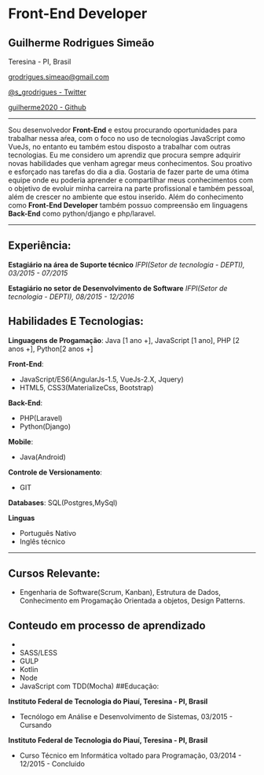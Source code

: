# Front-End Developer

## Guilherme Rodrigues Simeão

Teresina - PI, Brasil

[ grodrigues.simeao@gmail.com](mailto:grodrigues.simeao@gmail.com)

[ @s_grodrigues - Twitter](https://twitter.com/s_grodrigues)

[ guilherme2020 - Github](https://github.com/Guilherme2020)

---------

Sou desenvolvedor **Front-End**  e estou procurando oportunidades para trabalhar nessa aŕea,
com o foco no uso de tecnologias JavaScript como VueJs, no entanto eu também estou disposto a trabalhar com outras  tecnologias. Eu me considero um aprendiz  que procura sempre adquirir novas habilidades que venham  agregar meus conhecimentos. Sou proativo e esforçado nas tarefas do dia a dia. Gostaria de fazer parte de uma ótima equipe  onde eu poderia aprender e compartilhar meus conhecimentos com o objetivo de evoluir minha carreira na parte profissional e também pessoal, além de crescer no ambiente que estou inserido. Além do conhecimento  como  **Front-End Developer** também possuo compreensão em linguagens **Back-End** como  python/django  e php/laravel.

---------------

## Experiência:

**Estagiário na área de Suporte técnico** *IFPI(Setor de tecnologia - DEPTI), 03/2015 - 07/2015*

**Estagiário no  setor  de Desenvolvimento de Software** *IFPI(Setor de tecnologia - DEPTI), 08/2015 - 12/2016*

## Habilidades E Tecnologias:

**Linguagens de Progamação**: Java [1 ano +], JavaScript [1 ano], PHP [2 anos +], Python[2 anos +]

**Front-End**:

- JavaScript/ES6(AngularJs-1.5, VueJs-2.X, Jquery)
- HTML5, CSS3(MaterializeCss, Bootstrap)

**Back-End**:

- PHP(Laravel)
- Python(Django)

**Mobile**:

- Java(Android)

**Controle de Versionamento**:
- GIT

**Databases**: SQL(Postgres,MySql)

**Linguas**
- Português Nativo
- Inglês técnico
----------------------

## Cursos Relevante:
- Engenharia de Software(Scrum, Kanban), Estrutura de Dados, Conhecimento em Progamação Orientada a objetos, Design Patterns.

## Conteudo em processo de aprendizado
  -
  - SASS/LESS
  - GULP
  - Kotlin
  - Node
  - JavaScript com TDD(Mocha)
##Educação:

**Instituto Federal de Tecnologia do Piauí, Teresina - PI, Brasil**
- Tecnólogo em Análise e Desenvolvimento de Sistemas, 03/2015 - Cursando

**Instituto Federal de Tecnologia do Piauí, Teresina - PI, Brasil**
- Curso Técnico em Informática voltado para Programação, 03/2014 - 12/2015 - Concluido
